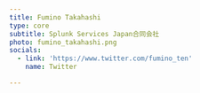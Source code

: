 ```yaml
---
title: Fumino Takahashi
type: core
subtitle: Splunk Services Japan合同会社
photo: fumino_takahashi.png
socials:
  - link: 'https://www.twitter.com/fumino_ten'
    name: Twitter

---
```


